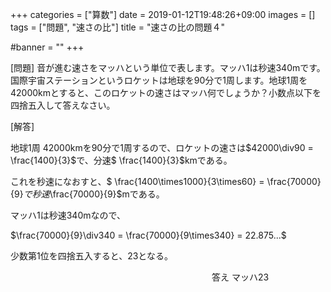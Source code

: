 +++
categories = ["算数"]
date = 2019-01-12T19:48:26+09:00
images = []
tags = ["問題", "速さの比"]
title = "速さの比の問題４"

#banner = ""
+++

[問題] 音が進む速さをマッハという単位で表します。マッハ1は秒速340mです。国際宇宙ステーションというロケットは地球を90分で1周します。地球1周を42000kmとすると、このロケットの速さはマッハ何でしょうか？小数点以下を四捨五入して答えなさい。

[解答]

<!--more-->

地球1周 42000kmを90分で1周するので、ロケットの速さは$42000\div90 = \frac{1400}{3}$で、分速$ \frac{1400}{3}$kmである。

これを秒速になおすと、$ \frac{1400\times1000}{3\times60} = \frac{70000}{9}$で秒速$\frac{70000}{9}$mである。

マッハ1は秒速340mなので、

$\frac{70000}{9}\div340 =  \frac{70000}{9\times340} = 22.875...$

少数第1位を四捨五入すると、23となる。

　　　　　　　　　　　　　　　　　　　　　　　答え マッハ23